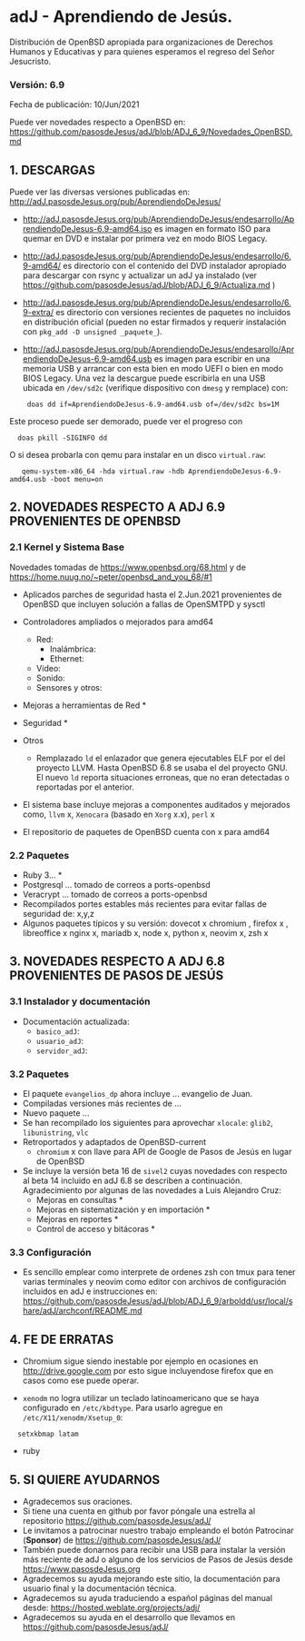 # adJ - Aprendiendo de Jesús.
Distribución de OpenBSD apropiada para organizaciones de Derechos Humanos
y Educativas y para quienes esperamos el regreso del Señor Jesucristo.

### Versión: 6.9
Fecha de publicación: 10/Jun/2021

Puede ver novedades respecto a OpenBSD en:
  <https://github.com/pasosdeJesus/adJ/blob/ADJ_6_9/Novedades_OpenBSD.md>

## 1. DESCARGAS

Puede ver las diversas versiones publicadas en: 
  <http://adJ.pasosdeJesus.org/pub/AprendiendoDeJesus/>

* <http://adJ.pasosdeJesus.org/pub/AprendiendoDeJesus/endesarrollo/AprendiendoDeJesus-6.9-amd64.iso> 
  es imagen en formato ISO para quemar en DVD e instalar por primera vez
  en modo BIOS Legacy.
* <http://adJ.pasosdeJesus.org/pub/AprendiendoDeJesus/endesarrollo/6.9-amd64/>
  es directorio con el contenido del DVD instalador apropiado para descargar 
  con rsync y actualizar un adJ ya instalado (ver  
  <https://github.com/pasosdeJesus/adJ/blob/ADJ_6_9/Actualiza.md> )
* <http://adJ.pasosdeJesus.org/pub/AprendiendoDeJesus/endesarrollo/6.9-extra/> es 
  directorio con versiones recientes de paquetes no incluidos en distribución 
  oficial (pueden no estar firmados y requerir instalación con 
  `pkg_add -D unsigned _paquete_`).
* <http://adJ.pasosdeJesus.org/pub/AprendiendoDeJesus/endesarollo/AprendiendoDeJesus-6.9-amd64.usb> 
  es imagen para escribir en una memoria USB y arrancar con esta bien en
  modo UEFI o bien en modo BIOS Legacy. Una vez 
  la descargue puede escribirla en una USB ubicada en `/dev/sd2c` 
  (verifique dispositivo con `dmesg` y remplace) con:

       doas dd if=AprendiendoDeJesus-6.9-amd64.usb of=/dev/sd2c bs=1M

 Este proceso puede ser demorado, puede ver el progreso con 

      doas pkill -SIGINFO dd

 O si desea probarla con qemu para instalar en un disco `virtual.raw`:

       qemu-system-x86_64 -hda virtual.raw -hdb AprendiendoDeJesus-6.9-amd64.usb -boot menu=on


## 2. NOVEDADES RESPECTO A ADJ 6.9 PROVENIENTES DE OPENBSD

### 2.1 Kernel y Sistema Base

Novedades tomadas de <https://www.openbsd.org/68.html> y de 
<https://home.nuug.no/~peter/openbsd_and_you_68/#1>

* Aplicados parches de seguridad hasta el 2.Jun.2021 provenientes de 
  OpenBSD que incluyen solución a fallas de OpenSMTPD y sysctl
* Controladores ampliados o mejorados para amd64
	* Red:
		* Inalámbrica: 
		* Ethernet:
	* Vídeo: 
	* Sonido:
	* Sensores y otros:

* Mejoras a herramientas de Red
  * 

* Seguridad
	* 
* Otros
  * Remplazado `ld` el enlazador que genera ejecutables ELF por el del
    proyecto LLVM. Hasta OpenBSD 6.8 se usaba el del proyecto GNU.
    El nuevo `ld` reporta situaciones erroneas, que no eran detectadas o
    reportadas por el anterior.
* El sistema base incluye mejoras a componentes auditados y mejorados 
  como, `llvm` x,  `Xenocara` (basado en `Xorg` x.x),
  `perl` x
* El repositorio de paquetes de OpenBSD cuenta con x para amd64


### 2.2 Paquetes 

* Ruby 3...
  * 
* Postgresql ... tomado de correos a ports-openbsd
* Veracrypt ...  tomado de correos a ports-openbsd
* Recompilados portes estables más recientes para evitar fallas de seguridad 
  de: x,y,z
* Algunos paquetes típicos y su versión: dovecot x
  chromium , firefox x , libreoffice x
  nginx x, mariadb x, node x, python x, neovim x,
  zsh x


## 3. NOVEDADES RESPECTO A ADJ 6.8 PROVENIENTES DE PASOS DE JESÚS

### 3.1 Instalador y documentación

* Documentación actualizada: 
	* `basico_adJ`: 
	* `usuario_adJ`: 
	* `servidor_adJ`:

### 3.2 Paquetes

* El paquete `evangelios_dp` ahora incluye ...
  evangelio de Juan.
* Compiladas versiones más recientes de ...
* Nuevo paquete ...
* Se han recompilado los siguientes para aprovechar `xlocale`:
   `glib2`, `libunistring`, `vlc`
* Retroportados y adaptados de OpenBSD-current 
  * `chromium` x con llave para API de Google de Pasos de Jesús 
     en lugar de OpenBSD
* Se incluye la versión beta 16 de `sivel2` cuyas novedades con respecto al 
  beta 14 incluido en adJ 6.8 se describen a continuación. Agradecimiento por
  algunas de las novedades a Luis Alejandro Cruz:
  * Mejoras en consultas
    * 
  * Mejoras en sistematización y en importación 
    * 
  * Mejoras en reportes 
    * 
  * Control de acceso y bitácoras
    * 


### 3.3 Configuración
* Es sencillo emplear como interprete de ordenes zsh con tmux para
  tener varias terminales y neovim como editor con archivos de 
  configuración incluidos en adJ e instrucciones en:  
  <https://github.com/pasosdeJesus/adJ/blob/ADJ_6_9/arboldd/usr/local/share/adJ/archconf/README.md>

## 4. FE DE ERRATAS

- Chromium sigue siendo inestable por ejemplo en ocasiones en 
  <http://drive.google.com>
  por esto sigue incluyendose firefox que en casos como ese puede operar.

- `xenodm` no logra utilizar un teclado latinoamericano que se haya
  configurado en `/etc/kbdtype`.  Para usarlo
  agregue en `/etc/X11/xenodm/Xsetup_0`:
```
  setxkbmap latam
```
- ruby 

## 5. SI QUIERE AYUDARNOS

* Agradecemos sus oraciones.
* Si tiene una cuenta en github por favor póngale una estrella al
  repositorio <https://github.com/pasosdeJesus/adJ/>
* Le invitamos a patrocinar nuestro trabajo empleando el botón
  Patrocinar (__Sponsor__) de <https://github.com/pasosdeJesus/adJ/>
* También puede donarnos para recibir una USB para instalar la
  versión más reciente de adJ o alguno de los servicios de Pasos
  de Jesús desde <https://www.pasosdeJesus.org>
* Agradecemos su ayuda mejorando este sitio, la documentación
  para usuario final y la documentación técnica.
* Agradecemos su ayuda traduciendo a español páginas del
  manual desde: <https://hosted.weblate.org/projects/adj/>
* Agradecemos su ayuda en el desarrollo que llevamos
  en <https://github.com/pasosdeJesus/adJ/>

